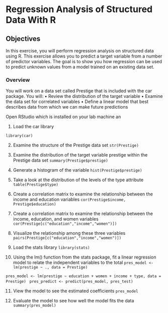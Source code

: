 # Regression Analysis of Structured Data With R

## Objectives

In this exercise, you will perform regression analysis on structured data using R. This exercise allows you to predict a target variable from a number of predictor variables. The goal is to show you how regression can be used to predict unknown values from a model trained on an existing data set.

### Overview
You will work on a data set called Prestige that is included with the car package. You will:
•	Review the distribution of the target variable
•	Examine the data set for correlated variables
•	Define a linear model that best describes data from which we can make future predictions

Open RStudio which is installed on your lab machine an


1. Load the car library

 `library(car)`

2. Examine the structure of the Prestige data set
` str(Prestige) `

3. Examine the distribution of the target variable prestige within the Prestige data set
`summary(Prestige$prestige)`

4. Generate a histogram of the variable
`hist(Prestige$prestige)`

5. Take a look at the distribution of the levels of the type attribute
`table(Prestige$type)`

6. Create a correlation matrix to examine the relationship between the income and education variables
`cor(Prestige$income, Prestige$education)`

7. Create a correlation matrix to examine the relationship between the income, education, and women variables
`cor(Prestige[c("education","income","women")])`

8. Visualize the relationship among these three variables
`pairs(Prestige[c("education","income","women")])`

9. Load the stats library
`library(stats)`

10. Using the lm() function from the stats package, fit a linear  regression model to relate the independent variables to the total
`pres_model <- lm(prestige ~ ., data = Prestige)`

`pres_model <- lm(prestige ~ education + women + income + type, data = Prestige)`
` pres_predict <- predict(pres_model, pres_test)`

11. View the model to see the estimated coefficients
`pres_model`

 12. Evaluate the model to see how well the model fits the data
`summary(pres_model)`
